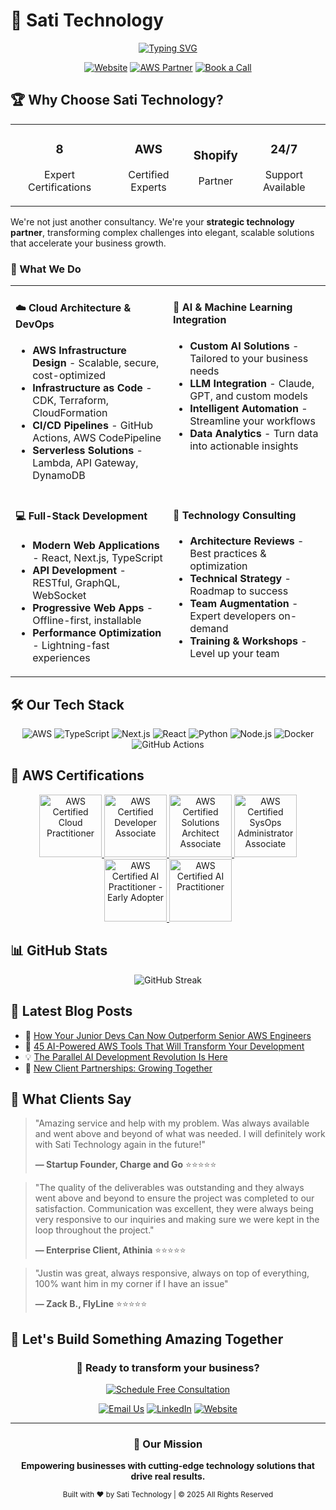 # 🚀 Sati Technology

<div align="center">
  
  <!-- Animated typing SVG -->
  <a href="https://sati-technology.com">
    <img src="https://readme-typing-svg.demolab.com?font=Fira+Code&size=30&pause=1000&color=0077FF&center=true&vCenter=true&width=600&lines=Building+the+Future+of+Cloud;AWS+%7C+AI+%7C+Full-Stack+Solutions;Your+Technology+Partner" alt="Typing SVG" />
  </a>
  
  <br/>
  
  [![Website](https://img.shields.io/badge/Website-sati--technology.com-0077FF?style=for-the-badge&logo=google-chrome&logoColor=white)](https://sati-technology.com)
  [![AWS Partner](https://img.shields.io/badge/AWS-Certified_Partner-FF9900?style=for-the-badge&logo=amazon-aws&logoColor=white)](https://aws.amazon.com)
  [![Book a Call](https://img.shields.io/badge/Book_a_Call-Free_Consultation-00D4AA?style=for-the-badge&logo=calendly&logoColor=white)](https://calendly.com/jpursati)
  
</div>

## 🏆 Why Choose Sati Technology?

<div align="center">
  <table>
    <tr>
      <td align="center">
        <h3>8</h3>
        <p>Expert Certifications</p>
      </td>
      <td align="center">
        <h3>AWS</h3>
        <p>Certified Experts</p>
      </td>
      <td align="center">
        <h3>Shopify</h3>
        <p>Partner</p>
      </td>
      <td align="center">
        <h3>24/7</h3>
        <p>Support Available</p>
      </td>
    </tr>
  </table>
</div>

We're not just another consultancy. We're your **strategic technology partner**, transforming complex challenges into elegant, scalable solutions that accelerate your business growth.

### 🎯 What We Do

<table>
<tr>
<td width="50%" valign="top">

#### ☁️ Cloud Architecture & DevOps

- **AWS Infrastructure Design** - Scalable, secure, cost-optimized
- **Infrastructure as Code** - CDK, Terraform, CloudFormation
- **CI/CD Pipelines** - GitHub Actions, AWS CodePipeline
- **Serverless Solutions** - Lambda, API Gateway, DynamoDB

</td>
<td width="50%" valign="top">

#### 🤖 AI & Machine Learning Integration

- **Custom AI Solutions** - Tailored to your business needs
- **LLM Integration** - Claude, GPT, and custom models
- **Intelligent Automation** - Streamline your workflows
- **Data Analytics** - Turn data into actionable insights

</td>
</tr>
<tr>
<td width="50%" valign="top">

#### 💻 Full-Stack Development

- **Modern Web Applications** - React, Next.js, TypeScript
- **API Development** - RESTful, GraphQL, WebSocket
- **Progressive Web Apps** - Offline-first, installable
- **Performance Optimization** - Lightning-fast experiences

</td>
<td width="50%" valign="top">

#### 🔧 Technology Consulting

- **Architecture Reviews** - Best practices & optimization
- **Technical Strategy** - Roadmap to success
- **Team Augmentation** - Expert developers on-demand
- **Training & Workshops** - Level up your team

</td>
</tr>
</table>

## 🛠️ Our Tech Stack

<div align="center">

![AWS](https://img.shields.io/badge/AWS-232F3E?style=for-the-badge&logo=amazon-aws&logoColor=white)
![TypeScript](https://img.shields.io/badge/TypeScript-007ACC?style=for-the-badge&logo=typescript&logoColor=white)
![Next.js](https://img.shields.io/badge/Next.js-000000?style=for-the-badge&logo=next.js&logoColor=white)
![React](https://img.shields.io/badge/React-20232A?style=for-the-badge&logo=react&logoColor=61DAFB)
![Python](https://img.shields.io/badge/Python-3776AB?style=for-the-badge&logo=python&logoColor=white)
![Node.js](https://img.shields.io/badge/Node.js-339933?style=for-the-badge&logo=node.js&logoColor=white)
![Docker](https://img.shields.io/badge/Docker-2496ED?style=for-the-badge&logo=docker&logoColor=white)
![GitHub Actions](https://img.shields.io/badge/GitHub_Actions-2088FF?style=for-the-badge&logo=github-actions&logoColor=white)

</div>

## 🏅 AWS Certifications

<div align="center">
  <a href="https://www.credly.com/badges/ba3d9514-e17c-4831-a872-8e85fed5fa50/public_url">
    <img src="https://sati-technology.com/certifications/aws-certified-cloud-practitioner.png" width="100" alt="AWS Certified Cloud Practitioner"/>
  </a>
  <a href="https://www.credly.com/badges/c74a44f1-25af-4212-9b1c-ae44f2c5db97/public_url">
    <img src="https://sati-technology.com/certifications/aws-certified-developer-associate.png" width="100" alt="AWS Certified Developer Associate"/>
  </a>
  <a href="https://www.credly.com/badges/268d20bc-83b6-41f2-99a9-45c488a49329/public_url">
    <img src="https://sati-technology.com/certifications/aws-certified-solutions-architect-associate.png" width="100" alt="AWS Certified Solutions Architect Associate"/>
  </a>
  <a href="https://www.credly.com/badges/645aa4ea-c733-4f73-837d-fe79731ffa3a/public_url">
    <img src="https://sati-technology.com/certifications/aws-certified-sysops-administrator-associate.png" width="100" alt="AWS Certified SysOps Administrator Associate"/>
  </a>
  <a href="https://www.credly.com/badges/347d17c8-0c82-4f00-add7-0cdc9e981037/public_url">
    <img src="https://sati-technology.com/certifications/aws-certified-ai-practitioner-early-adopter.png" width="100" alt="AWS Certified AI Practitioner - Early Adopter"/>
  </a>
  <a href="https://www.credly.com/badges/4b28640b-9abd-4611-b352-ffbabcc45d07/public_url">
    <img src="https://sati-technology.com/certifications/aws-certified-ai-practitioner.png" width="100" alt="AWS Certified AI Practitioner"/>
  </a>
</div>

## 📊 GitHub Stats

<div align="center">
  <img src="https://github-readme-streak-stats.herokuapp.com/?user=alldev247365&theme=dark&hide_border=true&background=1a1a1a&ring=0077FF&fire=0077FF&currStreakLabel=0077FF" alt="GitHub Streak" />
</div>

## 📝 Latest Blog Posts

<!-- BLOG-POST-LIST:START -->

- 🚀 [How Your Junior Devs Can Now Outperform Senior AWS Engineers](https://sati-technology.com/blog/your-junior-devs-can-now-outperform-senior-aws-engineers)
- 🤖 [45 AI-Powered AWS Tools That Will Transform Your Development](https://sati-technology.com/blog/aws-mcp-servers-claude-code-45-ai-tools)
- 💡 [The Parallel AI Development Revolution Is Here](https://sati-technology.com/blog/parallel-ai-development-revolution)
- 🎯 [New Client Partnerships: Growing Together](https://sati-technology.com/blog/new-client-partnerships)
<!-- BLOG-POST-LIST:END -->

## 💬 What Clients Say

> "Amazing service and help with my problem. Was always available and went above and beyond of what was needed. I will definitely work with Sati Technology again in the future!"
>
> **— Startup Founder, Charge and Go** ⭐⭐⭐⭐⭐

> "The quality of the deliverables was outstanding and they always went above and beyond to ensure the project was completed to our satisfaction. Communication was excellent, they were always being very responsive to our inquiries and making sure we were kept in the loop throughout the project."
>
> **— Enterprise Client, Athinia** ⭐⭐⭐⭐⭐

> "Justin was great, always responsive, always on top of everything, 100% want him in my corner if I have an issue"
>
> **— Zack B., FlyLine** ⭐⭐⭐⭐⭐

## 🤝 Let's Build Something Amazing Together

<div align="center">
  
### 🎯 Ready to transform your business?

[![Schedule Free Consultation](https://img.shields.io/badge/Schedule_Free_Consultation-Book_30_Minutes-0077FF?style=for-the-badge&logo=calendly&logoColor=white)](https://calendly.com/jpursati)

[![Email Us](https://img.shields.io/badge/Email-contact@sati--technology.com-EA4335?style=for-the-badge&logo=gmail&logoColor=white)](mailto:contact@sati-technology.com)
[![LinkedIn](https://img.shields.io/badge/LinkedIn-Connect-0A66C2?style=for-the-badge&logo=linkedin&logoColor=white)](https://linkedin.com/company/sati-technology)
[![Website](https://img.shields.io/badge/Website-Explore_Our_Work-000000?style=for-the-badge&logo=vercel&logoColor=white)](https://sati-technology.com)

</div>

---

<div align="center">
  
### 🌟 Our Mission

**Empowering businesses with cutting-edge technology solutions that drive real results.**

<sub>Built with ❤️ by Sati Technology | © 2025 All Rights Reserved</sub>

</div>
